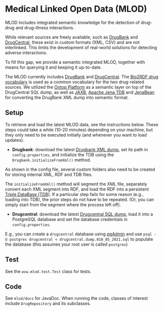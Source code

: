 # Medical Linked Open Data (MLOD)

MLOD includes integrated semantic knowledge for the detection of drug-drug and drug-illness interactions.

While relevant sources are freely available, such as [DrugBank](http://www.drugbank.com/) and 
[DrugCentral](http://drugcentral.org/), these exist in custom formats (XML,  CSV) and are not interlinked. 
This limits the development of real-world solutions for detecting adverse interactions.

To fill this gap, we provide a semantic integrated MLOD, together with means for querying it and keeping it up-to-date.

The MLOD currently includes [DrugBank](http://www.drugbank.com/) and [DrugCentral](http://drugcentral.org/). 
The [Bio2RDF drug vocabulary](http://bio2rdf.org/) is used as a common vocabulary for the two drug-related sources. 
We utilized the [Ontop Platform](https://github.com/ontop/ontop) as a semantic layer on top of the DrugCentral SQL dump, 
as well as [JAXB](https://www.oracle.com/technical-resources/articles/javase/jaxb.html), 
[Apache Jena TDB](https://jena.apache.org/documentation/tdb/) and [JenaBean](https://code.google.com/archive/p/jenabean/) 
for converting the DrugBank XML dump into semantic format.

## Setup

To retrieve and load the latest MLOD data, see the instructions below. These steps could take a while (10-20 minutes) depending on your machine, but they only need to be executed initially (and whenever you want to load updates). 

- **Drugbank**: download the latest [Drugbank XML dump](https://www.drugbank.ca/releases/latest), 
set its path in `config.properties`, and initialize the TDB using the `Drugbank.initializeFromXml()` method. 
 
As shown in the config file, several custom folders also need to be created for storing internal XML, RDF and TDB files.
 
The `initializeFromXml()` method will segment the XML file, separately convert each XML segment into RDF, and load the RDF into a persistent [Triple DataBase (TDB)](https://jena.apache.org/documentation/tdb/). If a particular step fails for some reason (e.g., loading into TDB), the prior steps do not have to be repeated. (Or, you can simply start from the segment where the process left off). 
 
 - **Drugcentral**: download the latest [Drugcentral SQL dump](http://drugcentral.org/download), 
 load it into a PostgreSQL database and set the database credentials in `config.properties`.
 
E.g., you can create a `drugcentral` database using [pgAdmin](https://www.pgadmin.org/) and use `psql -U postgres drugcentral < drugcentral.dump.010_05_2021.sql` to populate the database (this assumes your root user is called `postgres`)
 
 ## Test
 
 See the `wvw.mlod.test.Test` class for tests.

## Code

See `mlod/docs` for JavaDoc. When running the code, classes of interest include `DrugRepository` and its subclasses.
